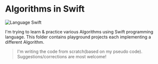 # Algorithms in Swift

![Language Swift](https://img.shields.io/badge/language-Swift-orange.svg)

I'm trying to learn & practice various Algorithms using Swift programming language. This folder contains playground projects each implementing a different Algorithm.


 > I'm writing the code from scratch(based on my pseudo code). Suggestions/corrections are most welcome!
